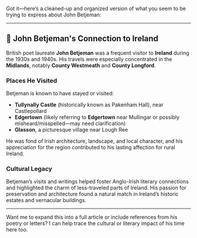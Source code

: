 Got it—here’s a cleaned-up and organized version of what you seem to be trying to express about John Betjeman:

---

## 📝 John Betjeman's Connection to Ireland

British poet laureate **John Betjeman** was a frequent visitor to **Ireland** during the 1930s and 1940s. His travels were especially concentrated in the **Midlands**, notably **County Westmeath** and **County Longford**.

### Places He Visited
Betjeman is known to have stayed or visited:
- **Tullynally Castle** (historically known as Pakenham Hall), near Castlepollard
- **Edgertown** (likely referring to **Edgertown** near Mullingar or possibly misheard/misspelled—may need clarification)
- **Glasson**, a picturesque village near Lough Ree

He was fond of Irish architecture, landscape, and local character, and his appreciation for the region contributed to his lasting affection for rural Ireland.

### Cultural Legacy
Betjeman’s visits and writings helped foster Anglo-Irish literary connections and highlighted the charm of less-traveled parts of Ireland. His passion for preservation and architecture found a natural match in Ireland’s historic estates and vernacular buildings.

---

Want me to expand this into a full article or include references from his poetry or letters? I can help trace the cultural or literary impact of his time here too.
